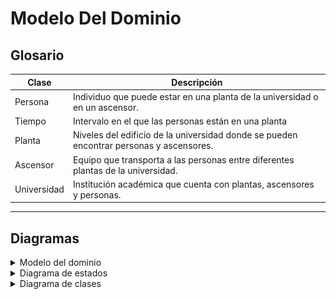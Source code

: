 # Modelo Del Dominio

## Glosario


| Clase               | Descripción                                                                              |
| ------------------- | -----------------------------------------------------------------------------------------|
| Persona             |  Individuo que puede estar en una planta de la universidad o en un ascensor.             |
| Tiempo              |  Intervalo en el que las personas están en una planta                                    |
| Planta              |  Niveles del edificio de la universidad donde se pueden encontrar personas y ascensores. |                                      
| Ascensor            |  Equipo que transporta a las personas entre diferentes plantas de la universidad.        |
| Universidad         |  Institución académica que cuenta con plantas, ascensores y personas.                    |


<hr>

## Diagramas

<details>
  <summary>Modelo del dominio</summary>
  
|         Modelo del dominio         
| :-: 
| ![](images/modeloDelDominio.png)
| [Código](modeloDelDominio.puml) 

</details>

<details>
  <summary>Diagrama de estados</summary>

    


  <div align="center">

| Estado                | Descripción                                                        |
| --------------------- | ------------------------------------------------------------------ |
| Ascensor Parado       |  El ascensor donde no se esta moviendo.                            |
| Ascensor Subiendo     |  EL ascensor donde se esta moviendo hacia una planta superior.     |
| Ascensor Bajando      |  El ascensor donde se esta moviendo hacia una planta inferior.     |                                      
| Persona EnAscensor    |  La persona se encuentra dentro del ascensor.                      |
| Persona EnPlanta      |  La persona se encuentra en una planta de la universidad.          |

</div>
  
| Diagrama de estados
| :-: 
| ![](images/diagramaDeEstados.png)
| [Código](diagramaDeEstados.puml) 


</details>

<details>
  <summary>Diagrama de clases</summary>
  
| Diagrama de clases
| :-: 
| ![](images/diagramaDeClases.png)
| [Código](diagramaDeClases.puml) 


</details>